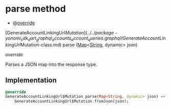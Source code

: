 


# parse method







- @[override](https://api.dart.dev/stable/2.12.3/dart-core/override-constant.html)

[GenerateAccountLinkingUrl$Mutation](../../package-yonomi_sdk_dart_graphql_accounts_account_queries.graphql/GenerateAccountLinkingUrl$Mutation-class.md) parse
([Map](https://api.dart.dev/stable/2.12.3/dart-core/Map-class.html)&lt;[String](https://api.dart.dev/stable/2.12.3/dart-core/String-class.html), dynamic> json)

_override_



<p>Parses a JSON map into the response type.</p>



## Implementation

```dart
@override
GenerateAccountLinkingUrl$Mutation parse(Map<String, dynamic> json) =>
    GenerateAccountLinkingUrl$Mutation.fromJson(json);
```







